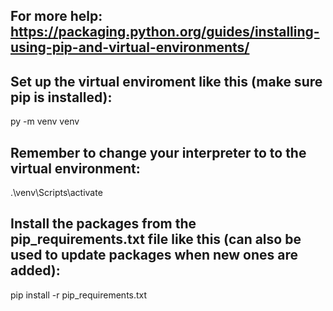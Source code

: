 ## For more help: https://packaging.python.org/guides/installing-using-pip-and-virtual-environments/

## Set up the virtual enviroment like this (make sure pip is installed):

py -m venv venv

## Remember to change your interpreter to to the virtual environment:

.\venv\Scripts\activate

## Install the packages from the pip_requirements.txt file like this (can also be used to update packages when new ones are added):

pip install -r pip_requirements.txt
